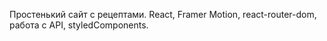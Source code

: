 Простенький сайт с рецептами. React, Framer Motion, react-router-dom, работа с API, styledComponents. 
